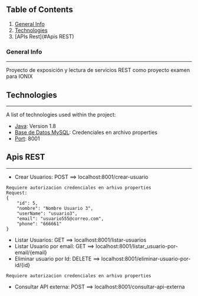 ## Table of Contents
1. [General Info](#general-info)
2. [Technologies](#technologies)
3. [APIs Rest](#Apis REST)
### General Info
***
Proyecto de exposición y lectura de servicios REST como proyecto examen para IONIX
## Technologies
***
A list of technologies used within the project:
* [Java](https://example.com): Version 1.8
* [Base de Datos MySQL](https://example.com): Credenciales en archivo properties
* [Port](https://example.com): 8001
## Apis REST
***
* Crear Usuarios:  POST ==> localhost:8001/crear-usuario
```
Requiere autorizacion credenciales en arhivo properties
Request:
{
    "id": 5,
    "nombre": "Nombre Usuario 3",
    "userName": "usuario3",
    "email": "usuario555@correo.com",
    "phone": "666661"
}
```
* Listar Usuarios: GET ==> localhost:8001/listar-usuarios
* Listar Usuario por email: GET ==> localhost:8001/listar_usuario-por-email/{email}
* Eliminar usuario por Id: DELETE ==> localhost:8001/eliminar-usuario-por-id/{id}
```
Requiere autorizacion credenciales en arhivo properties
```

* Consultar API externa: POST ==> localhost:8001/consultar-api-externa
